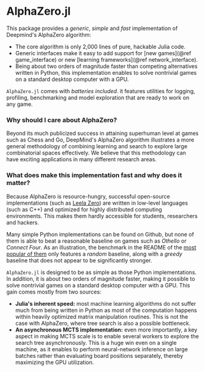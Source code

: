 # AlphaZero.jl

This package provides a _generic_, _simple_ and _fast_ implementation of
Deepmind's AlphaZero algorithm:

* The core algorithm is only 2,000 lines of pure, hackable Julia code.
* Generic interfaces make it easy to add support for
  [new games](@ref game_interface) or new
  [learning frameworks](@ref network_interface).
* Being about two orders of magnitude faster than competing alternatives
  written in Python, this implementation enables to solve nontrivial games on
  a standard desktop computer with a GPU.

`AlphaZero.jl` comes with _batteries included_. it features utilities for
logging, profiling, benchmarking and model exploration that are ready to work
on any game.

### Why should I care about AlphaZero?

Beyond its much publicized success in attaining superhuman level at games
such as Chess and Go, DeepMind's AlphaZero algorithm illustrates a more
general methodology of combining learning and search to explore large
combinatorial spaces effectively. We believe that this methodology can
have exciting applications in many different research areas.

### What does make this implementation fast and why does it matter?

Because AlphaZero is resource-hungry, successful open-source
implementations (such as [Leela Zero](https://github.com/leela-zero/leela-zero))
are written in low-level languages (such as C++) and optimized for highly
distributed computing environments.
This makes them hardly accessible for students, researchers and hackers.

Many simple Python implementations can be found on Github, but none of them is
able to beat a reasonable baseline on games such as _Othello_ or
_Connect Four_. As an illustration, the benchmark in the README of the
[most popular of them](https://github.com/suragnair/alpha-zero-general) only
features a _random_ baseline, along with a _greedy_ baseline that
does not appear to be significantly stronger.

`AlphaZero.jl` is designed to be as simple as those Python implementations.
In addition, it is about two orders of magnitude faster, making it possible
to solve nontrivial games on a standard desktop computer with a GPU.
This gain comes mostly from two sources:
- **Julia's inherent speed:** most machine learning algorithms do not suffer
  much from being written in Python as most of the computation happens within
  heavily optimized matrix manipulation routines. This is not the case with
  AlphaZero, where tree search is also a possible bottleneck.
- **An asynchronous MCTS implementation:** even more importantly, a key
  aspect in making MCTS scale is to enable several workers to explore the
  search tree asynchronously. This is a huge win even on a single machine,
  as it enables to perform neural-network inference on large batches rather
  than evaluating board positions separately, thereby maximizing the GPU
  utilization.
